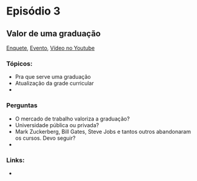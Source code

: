 # Episódio 3
## Valor de uma graduação

[Enquete](https://www.facebook.com/groups/GDGAracaju/permalink/370933196440227/),
[Evento](https://plus.google.com/events/cpdqse36ml0i8qnu5rkak76m6s4), [Vídeo no Youtube](#)

### Tópicos:
 - Pra que serve uma graduação
 - Atualização da grade curricular
 - 
 
### Perguntas
 - O mercado de trabalho valoriza a graduação?
 - Universidade pública ou privada?
 - Mark Zuckerberg, Bill Gates, Steve Jobs e tantos outros abandonaram os cursos. Devo seguir?
 - 

### Links:
 - 
